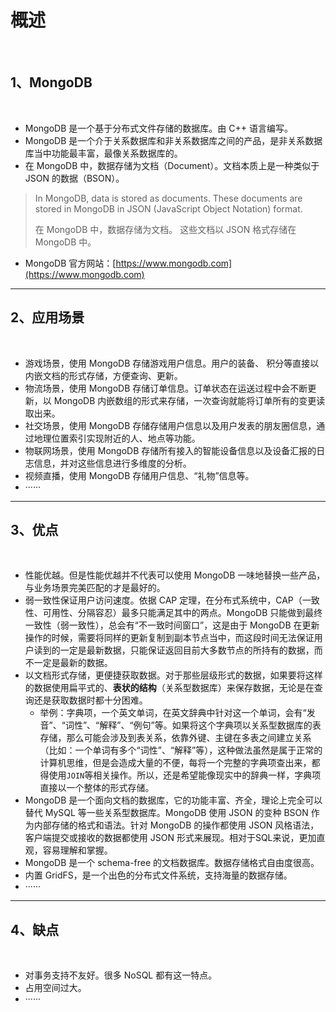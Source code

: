 # 概述

<br/>

## 1、MongoDB

<br/>

- MongoDB 是一个基于分布式文件存储的数据库。由 C++ 语言编写。
- MongoDB 是一个介于关系数据库和非关系数据库之间的产品，是非关系数据库当中功能最丰富，最像关系数据库的。
- 在 MongoDB 中，数据存储为文档（Document）。文档本质上是一种类似于 JSON 的数据（BSON）。



> In MongoDB, data is stored as documents. These documents are stored in MongoDB in JSON (JavaScript Object Notation) format.
>
> 在 MongoDB 中，数据存储为文档。 这些文档以 JSON 格式存储在 MongoDB 中。



- MongoDB 官方网站：[https://www.mongodb.com](https://www.mongodb.com)

---

## 2、应用场景

<br/>

- 游戏场景，使用 MongoDB 存储游戏用户信息。用户的装备、 积分等直接以内嵌文档的形式存储，方便查询、更新。
- 物流场景，使用 MongoDB 存储订单信息。订单状态在运送过程中会不断更新，以 MongoDB 内嵌数组的形式来存储，一次查询就能将订单所有的变更读取出来。
- 社交场景，使用 MongoDB 存储存储用户信息以及用户发表的朋友圈信息，通过地理位置索引实现附近的人、地点等功能。
- 物联网场景，使用 MongoDB 存储所有接入的智能设备信息以及设备汇报的日志信息，并对这些信息进行多维度的分析。
- 视频直播，使用 MongoDB 存储用户信息、“礼物”信息等。
- ······

---

## 3、优点

<br/>

- 性能优越。但是性能优越并不代表可以使用 MongoDB 一味地替换一些产品，与业务场景完美匹配的才是最好的。
- 弱一致性保证用户访问速度。依据 CAP 定理，在分布式系统中，CAP（一致性、可用性、分隔容忍）最多只能满足其中的两点。MongoDB 只能做到最终一致性（弱一致性），总会有“不一致时间窗口”，这是由于 MongoDB 在更新操作的时候，需要将同样的更新复制到副本节点当中，而这段时间无法保证用户读到的一定是最新数据，只能保证返回目前大多数节点的所持有的数据，而不一定是最新的数据。
- 以文档形式存储，更便捷获取数据。对于那些层级形式的数据，如果要将这样的数据使用扁平式的、**表状的结构**（关系型数据库）来保存数据，无论是在查询还是获取数据时都十分困难。
  - 举例：字典项，一个英文单词，在英文辞典中针对这一个单词，会有“发音”、“词性”、“解释”、“例句”等。如果将这个字典项以关系型数据库的表存储，那么可能会涉及到表关系，依靠外键、主键在多表之间建立关系（比如：一个单词有多个“词性”、“解释”等），这种做法虽然是属于正常的计算机思维，但是会造成大量的不便，每将一个完整的字典项查出来，都得使用`JOIN`等相关操作。所以，还是希望能像现实中的辞典一样，字典项直接以一个整体的形式存储。
- MongoDB 是一个面向文档的数据库，它的功能丰富、齐全，理论上完全可以替代 MySQL 等一些关系型数据库。MongoDB 使用 JSON 的变种 BSON 作为内部存储的格式和语法。针对 MongoDB 的操作都使用 JSON 风格语法，客户端提交或接收的数据都使用 JSON 形式来展现。相对于SQL来说，更加直观，容易理解和掌握。
- MongoDB 是一个 schema-free 的文档数据库。数据存储格式自由度很高。
- 内置 GridFS，是一个出色的分布式文件系统，支持海量的数据存储。
- ······

---

## 4、缺点

<br/>

- 对事务支持不友好。很多 NoSQL 都有这一特点。
- 占用空间过大。
- ······